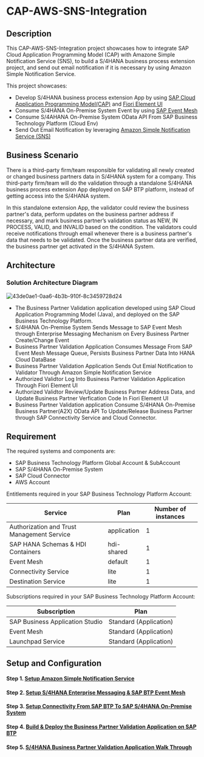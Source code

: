 # CAP-AWS-SNS-Integration

## Description
This CAP-AWS-SNS-Integration project showcases how to integrate SAP Cloud Application Programming Model (CAP) with Amazone Simple Notification Service (SNS), to build a S/4HANA business process extension project, and send out email notification if it is necessary by using Amazon Simple Notification Service.

This project showcases:

- Develop S/4HANA business process extension App by using [SAP Cloud Application Programming Model(CAP)](https://cap.cloud.sap/docs/) and [Fiori Element UI](https://ui5.sap.com/#/topic/03265b0408e2432c9571d6b3feb6b1fd)
- Consume S/4HANA On-Premise System Event by using [SAP Event Mesh](https://help.sap.com/viewer/bf82e6b26456494cbdd197057c09979f/Cloud/en-US/df532e8735eb4322b00bfc7e42f84e8d.html)
- Consume S/4AHANA On-Premise System OData API From SAP Business Technology Platform (Cloud Env)
- Send Out Email Notification by leveraging [Amazon Simple Notification Service (SNS)](https://docs.aws.amazon.com/sns/latest/dg/welcome.html)

## Business Scenario
There is a third-party firm/team responsible for validating all newly created or changed business partners data in S/4HANA system for a company. This third-party firm/team will do the validation through a standalone S/4HANA business process extension App deployed on SAP BTP platform, instead of getting access into the S/4HANA system. 

In this standalone extension App, the validator could review the business partner's data, perform updates on the business partner address if necessary, and mark business partner’s validation status as NEW, IN PROCESS, VALID, and INVALID based on the condition. The validators could receive notifications through email whenever there is a business partner's data that needs to be validated. Once the business partner data are verified, the business partner get activated in the S/4HANA System.

## Architecture

### Solution Architecture Diagram
![43de0ae1-0aa6-4b3b-910f-8c3459728d24](https://user-images.githubusercontent.com/29527722/223288208-4d04f097-4d84-4e05-a069-f7e7512026ed.png)
- The Business Partner Validation application developed using SAP Cloud Application Programming Model (Java), and deployed on the SAP Business Technology Platform.
- S/4HANA On-Premise System Sends Message to SAP Event Mesh through Enterprise Messaging Mechanism on Every Business Partner Create/Change Event
- Business Partner Validation Application Consumes Message From SAP Event Mesh Message Queue, Persists Business Partner Data Into HANA Cloud DataBase
- Business Partner Validation Application Sends Out Emial Notification to Validator Through Amazon Simple Notification Service
- Authorized Validtor Log Into Business Partner Validation Application Through Fiori Element UI
- Authorized Validtor Review/Update Business Partner Address Data, and Update Business Partner Verfication Code In Fiori Element UI
- Business Partner Validation application Consume S/4HANA On-Premise Business Partner(A2X) OData API To Update/Release Business Partner through SAP Connectivity Service and Cloud Connector.

## Requirement

The required systems and components are:

- SAP Business Technology Platform Global Account & SubAccount
- SAP S/4HANA On-Premise System
- SAP Cloud Connector
- AWS Account

Entitlements required in your SAP Business Technology Platform Account:

| Service                     | Plan             | Number of instances |
| --------------------------- | ---------------- | ------------------- |
| Authorization and Trust Management Service      | application    | 1                   |
| SAP HANA Schemas & HDI Containers      | hdi-shared    | 1                   |
| Event Mesh     | 	default    | 1                   |
| Connectivity Service      | lite    | 1                   |
| Destination Service      | lite    | 1                   |

Subscriptions required in your SAP Business Technology Platform Account:

| Subscription               | Plan                                                   |
| -------------------------- | ------------------------------------------------------ |
| SAP Business Application Studio|  Standard (Application)                                |
| Event Mesh|  Standard (Application)                                |
| Launchpad Service|  Standard (Application)                                |

## Setup and Configuration

#### Step 1. [Setup Amazon Simple Notification Service](./tutorials/Step%201%20-%20Setup%20Amazon%20Simple%20Notification%20Service/README.md)

#### Step 2. [Setup S/4HANA Enterprise Messaging & SAP BTP Event Mesh](/tutorials/Step%202%20-%20Setup%20S4HANA%20Enterprise%20Messaging%20%26%20SAP%20BTP%20Event%20Mesh/README.md)

#### Step 3. [Setup Connectivity From SAP BTP To SAP S/4HANA On-Premise System](/tutorials/Step%203%20-%20Setup%20Connectivity%20From%20SAP%20BTP%20To%20SAP%20S4HANA%20On-Premise%20System/README.md)

#### Step 4. [Build & Deploy the Business Partner Validation Application on SAP BTP](/tutorials/Step%204%20-%20Build%20%26%20Deploy%20the%20Business%20Partner%20Validation%20Application%20on%20SAP%20BTP/README.md)

#### Step 5. [S/4HANA Business Partner Validation Application Walk Through](/tutorials/Step%205.%20S4HANA%20Business%20Partner%20Validation%20Application%20Walk%20Through/README.md)
